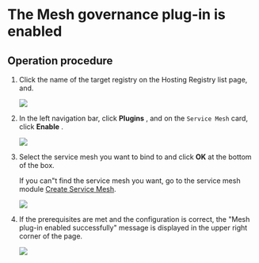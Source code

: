 # The Mesh governance plug-in is enabled

## Operation procedure

1. Click the name of the target registry on the Hosting Registry list page, and.

   ![](../../../images/ns-1.png)

2. In the left navigation bar, click __Plugins__ , and on the `Service Mesh` card, click __Enable__ .

   ![](https://docs.daocloud.io/daocloud-docs-images/docs/en/docs/skoala/images/mesh01.png)

3. Select the service mesh you want to bind to and click __OK__ at the bottom of the box.

    If you can"t find the service mesh you want, go to the service mesh module [Create Service Mesh](../../../../mspider/user-guide/service-mesh/README.md).

   ![](https://docs.daocloud.io/daocloud-docs-images/docs/en/docs/skoala/images/mesh02.png)

4. If the prerequisites are met and the configuration is correct, the "Mesh plug-in enabled successfully" message is displayed in the upper right corner of the page.

   ![](https://docs.daocloud.io/daocloud-docs-images/docs/en/docs/skoala/images/mesh03.png)
